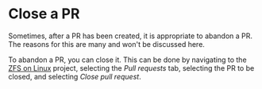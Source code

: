 # Close a PR

Sometimes, after a PR has been created, it is appropriate to abandon a PR.  The reasons for this are many and won't be discussed here.

To abandon a PR, you can close it.  This can be done by navigating to the [ZFS on Linux][zol] project, selecting the *Pull requests* tab, selecting the PR to be closed, and selecting *Close pull request*.

[zol]: https://github.com/zfsonlinux/zfs
